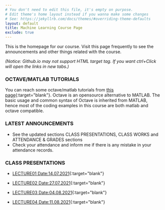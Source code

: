 ```yaml
---
# You don't need to edit this file, it's empty on purpose.
# Edit theme's home layout instead if you wanna make some changes
# See: https://jekyllrb.com/docs/themes/#overriding-theme-defaults
layout: default
title: Machine Learning Course Page
exclude: true
---
```


This is the homepage for our course. Visit this page frequently to see the announcements and other things related with the course.

_(Notice: Github.io may not support HTML target tag. If you want ctrl+Click will open the links in new tabs.)_

### **OCTAVE/MATLAB TUTORIALS**

You can reach some octave/matlab tutorials from [this page](/tutorials/octave-matlab/){:target="blank"}. Octave is an opensource alternative to MATLAB. The basic usage and common syntax of Octave is inherited from MATLAB, hence most of the coding examples in this course are both matlab and octave compatible.




### **LATEST ANNOUNCEMENTS**

- See the updated sections CLASS PRESENTATIONS, CLASS WORKS and ATTENDANCE & GRADES sections
- Check your attendance and inform me if there is any mistake in your attendance records.

<!-- 
### **HOMEWORK**

Due Date: **13.12.2018 23:59:59**. Find the details of the homework  in the following link:

- [HOMEWORK03](https://docs.google.com/document/d/1NAyS-RK3hb35td-QcBUruq0XXSCeMKdiP61mgSFJBd0/edit?usp=sharing){:target="blank"}
-->


### **CLASS PRESENTATIONS**
 - [LECTURE01 Date:14.07.2021](https://docs.google.com/presentation/d/e/2PACX-1vQDXa2P8QUxiXqIjHLTIljgMaG88Hu4MRtI9UGkCwez9WrW-lx1aC5FaVX5e3Mw7oJLplVo9fjv-Q92/pub?start=true&loop=true&delayms=60000){:target="blank"}  
 
 - [LECTURE02 Date:27.07.2021](https://docs.google.com/presentation/d/e/2PACX-1vQR7vHCxKYGrh2aXQyd_5CvlcAtNDWwjJdzRjcfndtTOZBh9EvO545YqVp5YV2RqLC7wFI0KFanavTF/pub?start=false&loop=false&delayms=60000){:target="blank"}  
 
 - [LECTURE03 Date:04.08.2021](https://docs.google.com/presentation/d/e/2PACX-1vTtvItR37zAq2NDRwGK8B6U19ST9CQXVQzfHr4zMGZQTseph28LLw4H3cH9-IzNtO4fA1yWMk3XZRDz/pub?start=false&loop=false&delayms=60000){:target="blank"}  

 - [LECTURE04 Date:11.08.2021](https://docs.google.com/presentation/d/e/2PACX-1vTflYlYvd_OlTapNED3BDnKL9-UzmtUmBfw8QyVyAbuNx1tqKEz08rPo6v2masQw6Mf_iGQ4K6guDBB/pub?start=false&loop=false&delayms=60000){:target="blank"}  

<!--  
### **CLASSWORKS (QUESTIONS SOLVED ON THE BOARD)**
 - [Date: 07.12.2018](https://drive.google.com/open?id=1jCoqZT17if455n7cqscQ02MIkGxXUnpH)

### **ATTENDANCE and GRADES**
- See your attendance and grades situation from [here](https://docs.google.com/spreadsheets/d/e/2PACX-1vTeFSa2EU590wUj2hJGp_xN_kwCHgN3h-7IZCXPluc7sMBPTKcWUO26H-jSiwE-hRv8p7zQsThFrTrD/pubhtml){:target="blank"}.

### **ABOUT THE COURSE**

- [Tentative Syllabus](syllabus/){:target="blank"}

### **TUTORIALS**

Regularly check the below link since I may add up things that I find useful.

- [Basic Python](/tutorials/basic-python/){:target="blank"}

### **PYTHON SCRIPTS**

 - You can reach the sample python scripts we see in the lectures [here](https://github.com/mee404/mee404.github.io/tree/master/scripts){:target="blank"}.

 -->
